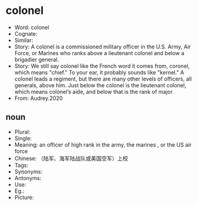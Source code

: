 # colonel

- Word: colonel
- Cognate: 
- Similar: 
- Story: A colonel is a commissioned military officer in the U.S. Army, Air Force, or Marines who ranks above a lieutenant colonel and below a brigadier general.
- Story: We still say colonel like the French word it comes from, coronel, which means "chief." To your ear, it probably sounds like "kernel." A colonel leads a regiment, but there are many other levels of officers, all generals, above him. Just below the colonel is the lieutenant colonel, which means colonel’s aide, and below that is the rank of major.
- From: Audrey.2020

## noun

- Plural: 
- Single: 
- Meaning: an officer of high rank in the army, the marines , or the US air force
- Chinese: （陆军、海军陆战队或美国空军）上校
- Tags: 
- Synonyms: 
- Antonyms: 
- Use: 
- Eg.: 
- Picture: 


